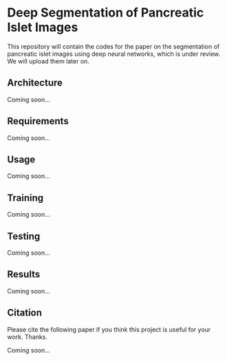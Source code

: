 # Deep Segmentation of Pancreatic Islet Images
This repository will contain the codes for the paper on the segmentation of pancreatic islet images using deep neural networks, which is under review. We will upload them later on.


## Architecture
Coming soon...

## Requirements
Coming soon...

## Usage
Coming soon...

## Training
Coming soon...

## Testing
Coming soon...

## Results
Coming soon...

## Citation
Please cite the following paper if you think this project is useful for your work. Thanks.

Coming soon...
